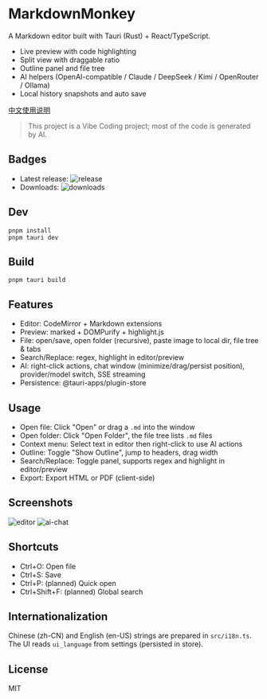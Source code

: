 # MarkdownMonkey

A Markdown editor built with Tauri (Rust) + React/TypeScript.

- Live preview with code highlighting
- Split view with draggable ratio
- Outline panel and file tree
- AI helpers (OpenAI-compatible / Claude / DeepSeek / Kimi / OpenRouter / Ollama)
- Local history snapshots and auto save

[中文使用说明](README.zh-CN.md)

> This project is a Vibe Coding project; most of the code is generated by AI.

## Badges

- Latest release: ![release](https://img.shields.io/github/v/release/Elemonbee/Markdown-Monkey?display_name=tag)
- Downloads: ![downloads](https://img.shields.io/github/downloads/Elemonbee/Markdown-Monkey/total)

## Dev

```
pnpm install
pnpm tauri dev
```

## Build

```
pnpm tauri build
```

## Features

- Editor: CodeMirror + Markdown extensions
- Preview: marked + DOMPurify + highlight.js
- File: open/save, open folder (recursive), paste image to local dir, file tree & tabs
- Search/Replace: regex, highlight in editor/preview
- AI: right-click actions, chat window (minimize/drag/persist position), provider/model switch, SSE streaming
- Persistence: @tauri-apps/plugin-store

## Usage
- Open file: Click "Open" or drag a `.md` into the window
- Open folder: Click "Open Folder", the file tree lists `.md` files
- Context menu: Select text in editor then right-click to use AI actions
- Outline: Toggle "Show Outline", jump to headers, drag width
- Search/Replace: Toggle panel, supports regex and highlight in editor/preview
- Export: Export HTML or PDF (client-side)

## Screenshots

<!-- Add your screenshots below (place files under assets/). Example names: -->
<!-- assets/screenshot-editor.png, assets/screenshot-ai-chat.png -->
<!-- If the images are not showing on GitHub, ensure the files are committed and pushed. -->
![editor](assets/screenshot-editor.png)
![ai-chat](assets/screenshot-ai-chat.png)

## Shortcuts
- Ctrl+O: Open file
- Ctrl+S: Save
- Ctrl+P: (planned) Quick open
- Ctrl+Shift+F: (planned) Global search

## Internationalization
Chinese (zh-CN) and English (en-US) strings are prepared in `src/i18n.ts`. The UI reads `ui_language` from settings (persisted in store).

## License
MIT
